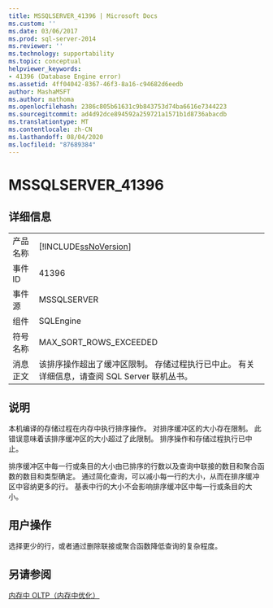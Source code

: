 ```yaml
---
title: MSSQLSERVER_41396 | Microsoft Docs
ms.custom: ''
ms.date: 03/06/2017
ms.prod: sql-server-2014
ms.reviewer: ''
ms.technology: supportability
ms.topic: conceptual
helpviewer_keywords:
- 41396 (Database Engine error)
ms.assetid: 4ff04042-8367-46f3-8a16-c94682d6eedb
author: MashaMSFT
ms.author: mathoma
ms.openlocfilehash: 2386c805b61631c9b843753d74ba6616e7344223
ms.sourcegitcommit: ad4d92dce894592a259721a1571b1d8736abacdb
ms.translationtype: MT
ms.contentlocale: zh-CN
ms.lasthandoff: 08/04/2020
ms.locfileid: "87689384"
---
```

# <a name="mssqlserver_41396"></a>MSSQLSERVER_41396
    
## <a name="details"></a>详细信息  
  
|||  
|-|-|  
|产品名称|[!INCLUDE[ssNoVersion](../../includes/ssnoversion-md.md)]|  
|事件 ID|41396|  
|事件源|MSSQLSERVER|  
|组件|SQLEngine|  
|符号名称|MAX_SORT_ROWS_EXCEEDED|  
|消息正文|该排序操作超出了缓冲区限制。 存储过程执行已中止。 有关详细信息，请查阅 SQL Server 联机丛书。|  
  
## <a name="explanation"></a>说明  
 本机编译的存储过程在内存中执行排序操作。 对排序缓冲区的大小存在限制。 此错误意味着该排序缓冲区的大小超过了此限制。 排序操作和存储过程执行已中止。  
  
 排序缓冲区中每一行或条目的大小由已排序的行数以及查询中联接的数目和聚合函数的数目和类型确定。 通过简化查询，可以减小每一行的大小，从而在排序缓冲区中容纳更多的行。 基表中行的大小不会影响排序缓冲区中每一行或条目的大小。  
  
## <a name="user-action"></a>用户操作  
 选择更少的行，或者通过删除联接或聚合函数降低查询的复杂程度。  
  
## <a name="see-also"></a>另请参阅  
 [内存中 OLTP（内存中优化）](../in-memory-oltp/in-memory-oltp-in-memory-optimization.md)  
  
  
